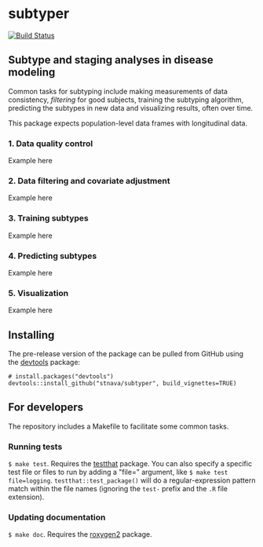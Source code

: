 # subtyper

[![Build Status](https://travis-ci.org/stnava/subtyper.png?branch=master)](https://travis-ci.org/stnava/subtyper)

## Subtype and staging analyses in disease modeling

Common tasks for subtyping include making measurements of data consistency,
*filtering* for good subjects, training the subtyping algorithm, predicting
the subtypes in new data and visualizing results, often over time.

This package expects population-level data frames with longitudinal data.

### 1. Data quality control

Example here

### 2. Data filtering and covariate adjustment

Example here

### 3. Training subtypes

Example here

### 4. Predicting subtypes

Example here

### 5. Visualization

Example here


## Installing

The pre-release version of the package can be pulled from GitHub using the [devtools](https://github.com/r-lib/devtools) package:

    # install.packages("devtools")
    devtools::install_github("stnava/subtyper", build_vignettes=TRUE)

## For developers

The repository includes a Makefile to facilitate some common tasks.

### Running tests

`$ make test`. Requires the [testthat](http://testthat.r-lib.org/) package. You can also specify a specific test file or files to run by adding a "file=" argument, like `$ make test file=logging`. `testthat::test_package()` will do a regular-expression pattern match within the file names (ignoring the `test-` prefix and the `.R` file extension).

### Updating documentation

`$ make doc`. Requires the [roxygen2](https://github.com/klutometis/roxygen) package.
